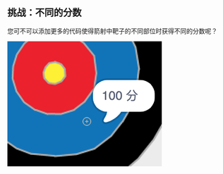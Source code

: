 ## 挑战：不同的分数

您可不可以添加更多的代码使得箭射中靶子的不同部位时获得不同的分数呢？

![cross hair on the blue part of the target with the phrase 100 points](images/archery-challenge.png)